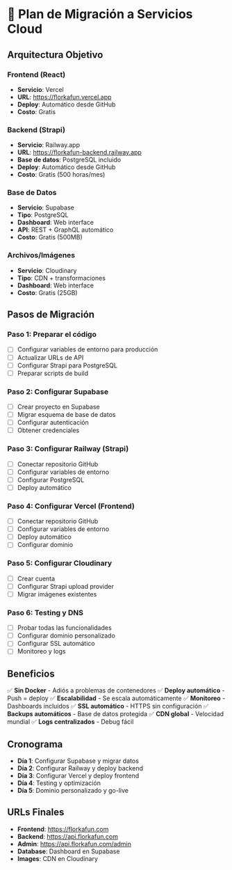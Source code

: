 # 🚀 Plan de Migración a Servicios Cloud

## Arquitectura Objetivo

### Frontend (React)
- **Servicio**: Vercel
- **URL**: https://florkafun.vercel.app
- **Deploy**: Automático desde GitHub
- **Costo**: Gratis

### Backend (Strapi)
- **Servicio**: Railway.app
- **URL**: https://florkafun-backend.railway.app
- **Base de datos**: PostgreSQL incluido
- **Deploy**: Automático desde GitHub
- **Costo**: Gratis (500 horas/mes)

### Base de Datos
- **Servicio**: Supabase
- **Tipo**: PostgreSQL
- **Dashboard**: Web interface
- **API**: REST + GraphQL automático
- **Costo**: Gratis (500MB)

### Archivos/Imágenes
- **Servicio**: Cloudinary
- **Tipo**: CDN + transformaciones
- **Dashboard**: Web interface
- **Costo**: Gratis (25GB)

## Pasos de Migración

### Paso 1: Preparar el código
- [ ] Configurar variables de entorno para producción
- [ ] Actualizar URLs de API
- [ ] Configurar Strapi para PostgreSQL
- [ ] Preparar scripts de build

### Paso 2: Configurar Supabase
- [ ] Crear proyecto en Supabase
- [ ] Migrar esquema de base de datos
- [ ] Configurar autenticación
- [ ] Obtener credenciales

### Paso 3: Configurar Railway (Strapi)
- [ ] Conectar repositorio GitHub
- [ ] Configurar variables de entorno
- [ ] Configurar PostgreSQL
- [ ] Deploy automático

### Paso 4: Configurar Vercel (Frontend)
- [ ] Conectar repositorio GitHub
- [ ] Configurar variables de entorno
- [ ] Deploy automático
- [ ] Configurar dominio

### Paso 5: Configurar Cloudinary
- [ ] Crear cuenta
- [ ] Configurar Strapi upload provider
- [ ] Migrar imágenes existentes

### Paso 6: Testing y DNS
- [ ] Probar todas las funcionalidades
- [ ] Configurar dominio personalizado
- [ ] Configurar SSL automático
- [ ] Monitoreo y logs

## Beneficios

✅ **Sin Docker** - Adiós a problemas de contenedores
✅ **Deploy automático** - Push = deploy
✅ **Escalabilidad** - Se escala automáticamente
✅ **Monitoreo** - Dashboards incluidos
✅ **SSL automático** - HTTPS sin configuración
✅ **Backups automáticos** - Base de datos protegida
✅ **CDN global** - Velocidad mundial
✅ **Logs centralizados** - Debug fácil

## Cronograma

- **Día 1**: Configurar Supabase y migrar datos
- **Día 2**: Configurar Railway y deploy backend
- **Día 3**: Configurar Vercel y deploy frontend
- **Día 4**: Testing y optimización
- **Día 5**: Dominio personalizado y go-live

## URLs Finales

- **Frontend**: https://florkafun.com
- **Backend**: https://api.florkafun.com
- **Admin**: https://api.florkafun.com/admin
- **Database**: Dashboard en Supabase
- **Images**: CDN en Cloudinary